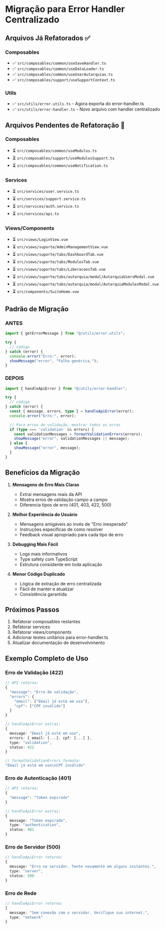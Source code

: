 # Migração para Error Handler Centralizado

## Arquivos Já Refatorados ✅

### Composables
- ✅ `src/composables/common/useSaveHandler.ts`
- ✅ `src/composables/common/useDataLoader.ts`
- ✅ `src/composables/common/useUserAutarquias.ts`
- ✅ `src/composables/support/useSupportContext.ts`

### Utils
- ✅ `src/utils/error.utils.ts` - Agora exporta do error-handler.ts
- ✅ `src/utils/error-handler.ts` - Novo arquivo com handler centralizado

## Arquivos Pendentes de Refatoração 🔄

### Composables
- ⏳ `src/composables/common/useModulos.ts`
- ⏳ `src/composables/support/useModulosSupport.ts`
- ⏳ `src/composables/common/useNotification.ts`

### Services
- ⏳ `src/services/user.service.ts`
- ⏳ `src/services/support.service.ts`
- ⏳ `src/services/auth.service.ts`
- ⏳ `src/services/api.ts`

### Views/Components
- ⏳ `src/views/LoginView.vue`
- ⏳ `src/views/suporte/AdminManagementView.vue`
- ⏳ `src/views/suporte/tabs/DashboardTab.vue`
- ⏳ `src/views/suporte/tabs/ModulosTab.vue`
- ⏳ `src/views/suporte/tabs/LiberacoesTab.vue`
- ⏳ `src/views/suporte/tabs/autarquia/modal/AutarquiaUsersModal.vue`
- ⏳ `src/views/suporte/tabs/autarquia/modal/AutarquiaModulesModal.vue`
- ⏳ `src/components/SuiteHome.vue`

## Padrão de Migração

### ANTES
```typescript
import { getErrorMessage } from "@/utils/error.utils";

try {
  // código
} catch (error) {
  console.error("Erro:", error);
  showMessage("error", "Falha genérica.");
}
```

### DEPOIS
```typescript
import { handleApiError } from "@/utils/error-handler";

try {
  // código
} catch (error) {
  const { message, errors, type } = handleApiError(error);
  console.error("Erro:", error);

  // Para erros de validação, mostrar todos os erros
  if (type === 'validation' && errors) {
    const validationMessages = formatValidationErrors(errors);
    showMessage("error", validationMessages || message);
  } else {
    showMessage("error", message);
  }
}
```

## Benefícios da Migração

1. **Mensagens de Erro Mais Claras**
   - Extrai mensagens reais da API
   - Mostra erros de validação campo a campo
   - Diferencia tipos de erro (401, 403, 422, 500)

2. **Melhor Experiência do Usuário**
   - Mensagens amigáveis ao invés de "Erro inesperado"
   - Instruções específicas de como resolver
   - Feedback visual apropriado para cada tipo de erro

3. **Debugging Mais Fácil**
   - Logs mais informativos
   - Type safety com TypeScript
   - Estrutura consistente em toda aplicação

4. **Menor Código Duplicado**
   - Lógica de extração de erro centralizada
   - Fácil de manter e atualizar
   - Consistência garantida

## Próximos Passos

1. Refatorar composables restantes
2. Refatorar services
3. Refatorar views/components
4. Adicionar testes unitários para error-handler.ts
5. Atualizar documentação de desenvolvimento

## Exemplo Completo de Uso

### Erro de Validação (422)
```typescript
// API retorna:
{
  "message": "Erro de validação",
  "errors": {
    "email": ["Email já está em uso"],
    "cpf": ["CPF inválido"]
  }
}

// handleApiError extrai:
{
  message: "Email já está em uso",
  errors: { email: [...], cpf: [...] },
  type: "validation",
  status: 422
}

// formatValidationErrors formata:
"Email já está em uso\nCPF inválido"
```

### Erro de Autenticação (401)
```typescript
// API retorna:
{
  "message": "Token expirado"
}

// handleApiError extrai:
{
  message: "Token expirado",
  type: "authentication",
  status: 401
}
```

### Erro de Servidor (500)
```typescript
// handleApiError retorna:
{
  message: "Erro no servidor. Tente novamente em alguns instantes.",
  type: "server",
  status: 500
}
```

### Erro de Rede
```typescript
// handleApiError retorna:
{
  message: "Sem conexão com o servidor. Verifique sua internet.",
  type: "network"
}
```
